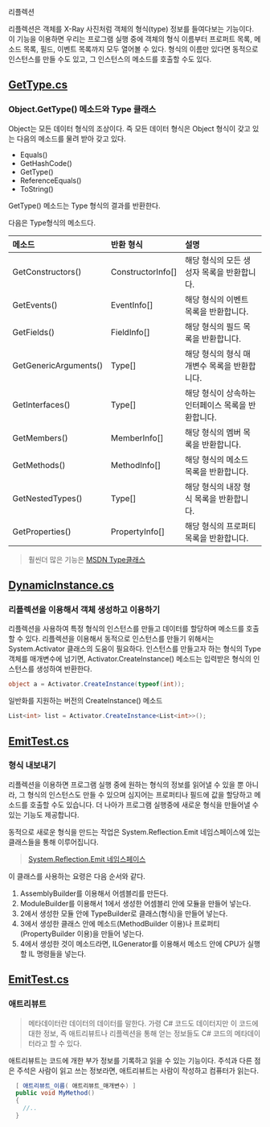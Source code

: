 리플렉션

리플렉션은 객체를 X-Ray 사진처럼 객체의 형식(type) 정보를 들여다보는 기능이다. 이 기능을 이용하면 우리는 프로그램 실행 중에 객체의 형식 이름부터 프로퍼트 목록, 메소드 목록, 필드, 이벤트 목록까지 모두 열어볼 수 있다. 형식의 이름만 있다면 동적으로 인스턴스를 만들 수도 있고, 그 인스턴스의 메소드를 호출할 수도 있다.

## [GetType.cs](https://github.com/twozeronine/Csharp_Study/blob/main/Reflection_Attribute/GetType.cs)

### Object.GetType() 메소드와 Type 클래스

Object는 모든 데이터 형식의 조상이다. 즉 모든 데이터 형식은 Object 형식이 갖고 있는 다음의 메소드를 물려 받아 갖고 있다.

- Equals()
- GetHashCode()
- GetType()
- ReferenceEquals()
- ToString()

GetType() 메소드는 Type 형식의 결과를 반환한다.

다음은 Type형식의 메소드다.

| 메소드                | 반환 형식         | 설명                                               |
| :-------------------- | :---------------- | :------------------------------------------------- |
| GetConstructors()     | ConstructorInfo[] | 해당 형식의 모든 생성자 목록을 반환합니다.         |
| GetEvents()           | EventInfo[]       | 해당 형식의 이벤트 목록을 반환합니다.              |
| GetFields()           | FieldInfo[]       | 해당 형식의 필드 목록을 반환합니다.                |
| GetGenericArguments() | Type[]            | 해당 형식의 형식 매개변수 목록을 반환합니다.       |
| GetInterfaces()       | Type[]            | 해당 형식이 상속하는 인터페이스 목록을 반환합니다. |
| GetMembers()          | MemberInfo[]      | 해당 형식의 멤버 목록을 반환합니다.                |
| GetMethods()          | MethodInfo[]      | 해당 형식의 메소드 목록을 반환합니다.              |
| GetNestedTypes()      | Type[]            | 해당 형식의 내장 형식 목록을 반환합니다.           |
| GetProperties()       | PropertyInfo[]    | 해당 형식의 프로퍼티 목록을 반환합니다.            |

> 훨씬더 많은 기능은 [MSDN Type클래스](https://docs.microsoft.com/ko-kr/dotnet/api/system.type?view=net-5.0)

## [DynamicInstance.cs](https://github.com/twozeronine/Csharp_Study/blob/main/Reflection_Attribute/DynamicInstance.cs)

### 리플렉션을 이용해서 객체 생성하고 이용하기

리플렉션을 사용하여 특정 형식의 인스턴스를 만들고 데이터를 할당하며 메소드를 호출 할 수 있다. 리플렉션을 이용해서 동적으로 인스턴스를 만들기 위해서는 System.Activator 클래스의 도움이 필요하다. 인스턴스를 만들고자 하는 형식의 Type 객체를 매개변수에 넘기면, Activator.CreateInstance() 메소드는 입력받은 형식의 인스턴스를 생성하여 반환한다.

```C#
object a = Activator.CreateInstance(typeof(int));
```

일반화를 지원하는 버전의 CreateInstance() 메소드

```C#
List<int> list = Activator.CreateInstance<List<int>>();
```

## [EmitTest.cs](https://github.com/twozeronine/Csharp_Study/blob/main/Reflection_Attribute/EmitTest.cs)

### 형식 내보내기

리플렉션을 이용하면 프로그램 실행 중에 원하는 형식의 정보를 읽어낼 수 있을 뿐 아니라, 그 형식의 인스턴스도 만들 수 있으며 심지어는 프로퍼티나 필드에 값을 할당하고 메소드를 호출할 수도 있습니다. 더 나아가 프로그램 실행중에 새로운 형식을 만들어낼 수 있는 기능도 제공합니다.

동적으로 새로운 형식을 만드는 작업은 System.Reflection.Emit 네임스페이스에 있는 클래스들을 통해 이루어집니다.

> [System.Reflection.Emit 네임스페이스](https://docs.microsoft.com/ko-kr/dotnet/api/system.reflection.emit?view=net-5.0)

이 클래스를 사용하는 요령은 다음 순서와 같다.

1. AssemblyBuilder를 이용해서 어셈블리를 만든다.
2. ModuleBuilder를 이용해서 1에서 생성한 어셈블리 안에 모듈을 만들어 넣는다.
3. 2에서 생성한 모듈 안에 TypeBuilder로 클래스(형식)을 만들어 넣는다.
4. 3에서 생성한 클래스 안에 메소드(MethodBuilder 이용)나 프로퍼티(PropertyBuilder 이용)을 만들어 넣는다.
5. 4에서 생성한 것이 메소드라면, ILGenerator를 이용해서 메소드 안에 CPU가 실행할 IL 명령들을 넣는다.

## [EmitTest.cs](https://github.com/twozeronine/Csharp_Study/blob/main/Reflection_Attribute/EmitTest.cs)

### 애트리뷰트

> 메타데이터란 데이터의 데이터를 말한다. 가령 C# 코드도 데이터지만 이 코드에 대한 정보, 즉 애트리뷰트나 리플렉션을 통해 얻는 정보들도 C# 코드의 메타데이터라고 할 수 있다.

애트리뷰트는 코드에 개한 부가 정보를 기록하고 읽을 수 있는 기능이다. 주석과 다른 점은 주석은 사람이 읽고 쓰는 정보라면, 애트리뷰트는 사람이 작성하고 컴퓨터가 읽는다.

```C#
  [ 애트리뷰트_이름( 애트리뷰트_매개변수) ]
  public void MyMethod()
  {
    //..
  }
```
